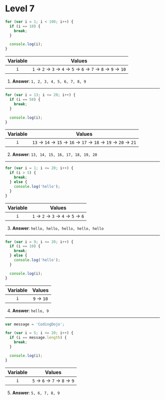 # Level 7


```js
for (var i = 1; i < 100; i++) {
  if (i == 10) {
    break;
  }

  console.log(i);
}
```

| Variable |                               Values                                |
| :------: | :-----------------------------------------------------------------: |
|   `i`    | `1` -> `2` -> `3` -> `4` -> `5` -> `6` -> `7` -> `8` -> `9` -> `10` |

1. **Answer**: `1, 2, 3, 4, 5, 6, 7, 8, 9`

---

```js
for (var i = 13; i <= 20; i++) {
  if (i == 50) {
    break;
  }

  console.log(i);
}
```

| Variable |                                Values                                |
| :------: | :------------------------------------------------------------------: |
|   `i`    | `13` -> `14` -> `15` -> `16` -> `17` -> `18` -> `19` -> `20` -> `21` |

2. **Answer**: `13, 14, 15, 16, 17, 18, 19, 20`

---

```js
for (var i = 1; i <= 20; i++) {
  if (i > 5) {
    break;
  } else {
    console.log('hello');
  }
}
```

| Variable |                 Values                 |
| :------: | :------------------------------------: |
|   `i`    | `1` -> `2` -> `3` -> `4` -> `5` -> `6` |

3. **Answer**: `hello, hello, hello, hello, hello`

---

```js
for (var i = 9; i <= 20; i++) {
  if (i == 10) {
    break;
  } else {
    console.log('hello');
  }

  console.log(i);
}
```

| Variable |   Values    |
| :------: | :---------: |
|   `i`    | `9` -> `10` |

4. **Answer**: `hello, 9`

---

```js
var message = 'CodingDojo';

for (var i = 5; i <= 20; i++) {
  if (i == message.length) {
    break;
  }

  console.log(i);
}
```

| Variable |             Values              |
| :------: | :-----------------------------: |
|   `i`    | `5` -> `6` -> `7` -> `8` -> `9` |

5. **Answer**: `5, 6, 7, 8, 9`

